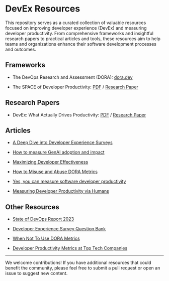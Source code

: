 # DevEx Resources

This repository serves as a curated collection of valuable resources focused on improving developer experience (DevEx) and measuring developer productivity. From comprehensive frameworks and insightful research papers to practical articles and tools, these resources aim to help teams and organizations enhance their software development processes and outcomes.

## Frameworks

- The DevOps Research and Assessment (DORA): [dora.dev](https://dora.dev/)

- The SPACE of Developer Productivity: [PDF](https://dl.acm.org/doi/pdf/10.1145/3454122.3454124) / [Research Paper](https://queue.acm.org/detail.cfm?id=3454124)

## Research Papers

- DevEx: What Actually Drives Productivity: [PDF](https://dl.acm.org/doi/pdf/10.1145/3595878) / [Research Paper](https://queue.acm.org/detail.cfm?id=3595878)

## Articles

- [A Deep Dive into Developer Experience Surveys](https://lauratacho.com/blog/a-deep-dive-into-developer-experience-surveys)

- [How to measure GenAI adoption and impact](https://getdx.com/uploads/measuring-genai.pdf)

- [Maximizing Developer Effectiveness](https://martinfowler.com/articles/developer-effectiveness.html)

- [How to Misuse and Abuse DORA Metrics](https://insights.sei.cmu.edu/library/how-to-misuse-and-abuse-dora-metrics/)

- [Yes, you can measure software developer productivity](https://www.mckinsey.com/industries/technology-media-and-telecommunications/our-insights/yes-you-can-measure-software-developer-productivity)

- [Measuring Developer Productivity via Humans](https://martinfowler.com/articles/measuring-developer-productivity-humans.html)

## Other Resources

- [State of DevOps Report 2023](https://services.google.com/fh/files/misc/2023_final_report_sodr.pdf)

- [Developer Experience Survey Question Bank](https://docs.google.com/spreadsheets/d/1gGKtZ78sKbTzxQTydcZGEB5HiLeXsHmWNqpaTL6ikQU/edit?gid=0#gid=0)

- [When Not To Use DORA Metrics](https://www.youtube.com/watch?v=KUJMN4X9p6A)

- [Developer Productivity Metrics at Top Tech Companies](https://getdx.com/uploads/developer-productivity-metrics-at-top-tech-companies.pdf)

---

We welcome contributions! If you have additional resources that could benefit the community, please feel free to submit a pull request or open an issue to suggest new content.

